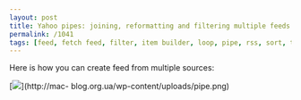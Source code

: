 ```yaml
---
layout: post
title: Yahoo pipes: joining, reformatting and filtering multiple feeds
permalink: /1041
tags: [feed, fetch feed, filter, item builder, loop, pipe, rss, sort, truncate, unique, yahoo, yahoo_pipes]
---
```


Here is how you can create feed from multiple sources:


[![](http://mac-blog.org.ua/wp-content/uploads/pipe-179x300.png)](http://mac-
blog.org.ua/wp-content/uploads/pipe.png)

